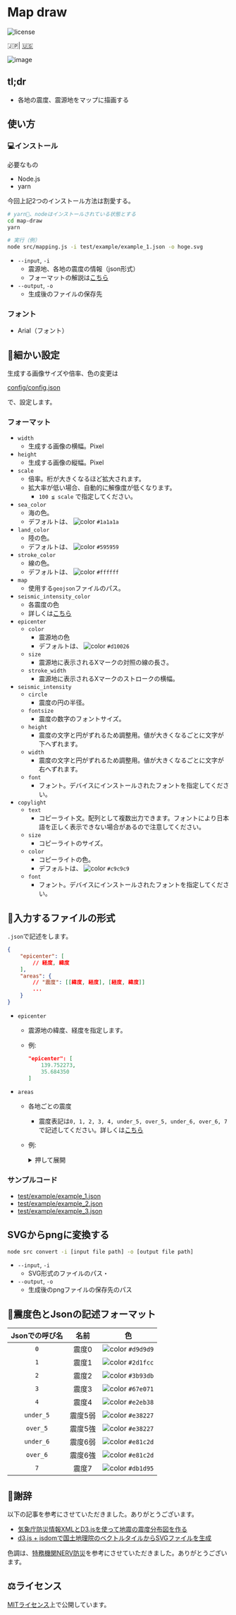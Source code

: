 # Map draw

![license](https://img.shields.io/github/license/earthquake-alert/map-draw?style=flat-square)

🇯🇵| [🇺🇸](documents/README_en.md)

![image](assets/title.png)

## tl;dr

- 各地の震度、震源地をマップに描画する

## 使い方

### 💻インストール

必要なもの

- Node.js
- yarn

今回上記2つのインストール方法は割愛する。

```bash
# yarn、nodeはインストールされている状態とする
cd map-draw
yarn

# 実行（例）
node src/mapping.js -i test/example/example_1.json -o hoge.svg

```

- `--input`, `-i`
  - 震源地、各地の震度の情報（json形式）
  - フォーマットの解説は[こちら](#入力するファイルの形式)
- `--output`, `-o`
  - 生成後のファイルの保存先

### フォント

- Arial（フォント）

## 📒細かい設定

生成する画像サイズや倍率、色の変更は

[config/config.json](config/config.json)

で、設定します。

### フォーマット

- `width`
  - 生成する画像の横幅。Pixel
- `height`
  - 生成する画像の縦幅。Pixel
- `scale`
  - 倍率。桁が大きくなるほど拡大されます。
  - 拡大率が低い場合、自動的に解像度が低くなります。
    - `100 ≦ scale` で指定してください。
- `sea_color`
  - 海の色。
  - デフォルトは、 ![color](https://via.placeholder.com/16/1a1a1a/FFFFFF/?text=%20) `#1a1a1a`
- `land_color`
  - 陸の色。
  - デフォルトは、 ![color](https://via.placeholder.com/16/595959/FFFFFF/?text=%20) `#595959`
- `stroke_color`
  - 線の色。
  - デフォルトは、 ![color](https://via.placeholder.com/16/ffffff/FFFFFF/?text=%20) `#ffffff`
- `map`
  - 使用する`geojson`ファイルのパス。
- `seismic_intensity_color`
  - 各震度の色
  - 詳しくは[こちら](#震度色とjsonの記述フォーマット)
- `epicenter`
  - `color`
    - 震源地の色
    - デフォルトは、 ![color](https://via.placeholder.com/16/d10026/FFFFFF/?text=%20) `#d10026`
  - `size`
    - 震源地に表示されるXマークの対照の線の長さ。
  - `stroke_width`
    - 震源地に表示されるXマークのストロークの横幅。
- `seismic_intensity`
  - `circle`
    - 震度の円の半径。
  - `fontsize`
    - 震度の数字のフォントサイズ。
  - `height`
    - 震度の文字と円がずれるため調整用。値が大きくなるごとに文字が下へずれます。
  - `width`
    - 震度の文字と円がずれるため調整用。値が大きくなるごとに文字が右へずれます。
  - `font`
    - フォント。デバイスにインストールされたフォントを指定してください。
- `copylight`
  - `text`
    - コピーライト文。配列として複数出力できます。フォントにより日本語を正しく表示できない場合があるので注意してください。
  - `size`
    - コピーライトのサイズ。
  - `color`
    - コピーライトの色。
    - デフォルトは、 ![color](https://via.placeholder.com/16/c9c9c9/FFFFFF/?text=%20) `#c9c9c9`
  - `font`
    - フォント。デバイスにインストールされたフォントを指定してください。

## 📄入力するファイルの形式

`.json`で記述をします。

```json
{
    "epicenter": [
        // 経度, 緯度
    ],
    "areas": {
        // "震度": [[緯度, 経度], [経度, 緯度]]
        ...
    }
}
```

- `epicenter`
  - 震源地の緯度、経度を指定します。
  - 例:

    ```json
    "epicenter": [
        139.752273,
        35.684350
    ]
    ```

- `areas`
  - 各地ごとの震度
    - 震度表記は`0, 1, 2, 3, 4, under_5, over_5, under_6, over_6, 7`で記述してください。詳しくは[こちら](#震度色とjsonの記述フォーマット)
  - 例:

    <details>
    <summary>押して展開</summary>

    ```json
     "areas": {
        "4": [
            [
                144.3778,
                42.9867
            ],
            [
                143.8317,
                42.9050
            ],
            [
                145.5856,
                43.3309
            ],
        ],
        "3": [
            [
                143.2121,
                42.9226
            ],
            [
                143.9037,
                43.8181
            ],
            [
                143.6154,
                43.7885
            ],
            [
                143.9069,
                43.9726
            ],
            [
                144.1070,
                43.8238
            ],
            [
                144.6707,
                43.9115
            ],
        ]
    ```

    </details>

### サンプルコード

- [test/example/example_1.json](test/example/example_1.json)
- [test/example/example_2.json](test/example/example_2.json)
- [test/example/example_3.json](test/example/example_3.json)

## SVGからpngに変換する

```bash
node src convert -i [input file path] -o [output file path]
```

- `--input`, `-i`
  - SVG形式のファイルのパス・
- `--output`, `-o`
  - 生成後のpngファイルの保存先のパス

## 🎨震度色とJsonの記述フォーマット

   | Jsonでの呼び名 |  名前   |                                     色                                     |
   | :------------: | :-----: | :------------------------------------------------------------------------: |
   |      `0`       |  震度0  | ![color](https://via.placeholder.com/16/d9d9d9/FFFFFF/?text=%20) `#d9d9d9` |
   |      `1`       |  震度1  | ![color](https://via.placeholder.com/16/2d1fcc/FFFFFF/?text=%20) `#2d1fcc` |
   |      `2`       |  震度2  | ![color](https://via.placeholder.com/16/3b93db/FFFFFF/?text=%20) `#3b93db` |
   |      `3`       |  震度3  | ![color](https://via.placeholder.com/16/67e071/FFFFFF/?text=%20) `#67e071` |
   |      `4`       |  震度4  | ![color](https://via.placeholder.com/16/e2eb38/FFFFFF/?text=%20) `#e2eb38` |
   |   `under_5`    | 震度5弱 | ![color](https://via.placeholder.com/16/e38227/FFFFFF/?text=%20) `#e38227` |
   |    `over_5`    | 震度5強 | ![color](https://via.placeholder.com/16/e38227/FFFFFF/?text=%20) `#e38227` |
   |   `under_6`    | 震度6弱 | ![color](https://via.placeholder.com/16/e81c2d/FFFFFF/?text=%20) `#e81c2d` |
   |    `over_6`    | 震度6強 | ![color](https://via.placeholder.com/16/e81c2d/FFFFFF/?text=%20) `#e81c2d` |
   |      `7`       |  震度7  | ![color](https://via.placeholder.com/16/db1d95/FFFFFF/?text=%20) `#db1d95` |

## 🙇謝辞

以下の記事を参考にさせていただきました。ありがとうございます。

- [気象庁防災情報XMLとD3.jsを使って地震の震度分布図を作る](https://qiita.com/icchi_h/items/bbf563e1a7acec97a0e0)
- [d3.js + jsdomで国土地理院のベクトルタイルからSVGファイルを生成](https://qiita.com/cieloazul310/items/a8e776bbe8a70262df99)

色調は、[特務機関NERV防災](https://nerv.app/)を参考にさせていただきました。ありがとうございます。

## ⚖ライセンス

[MITライセンス](LICENSE)上で公開しています。
